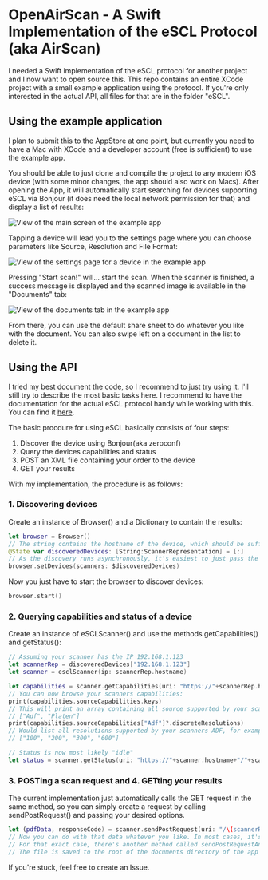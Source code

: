 #  OpenAirScan - A Swift Implementation of the eSCL Protocol (aka AirScan)

I needed a Swift implementation of the eSCL protocol for another project and I now want to open source this.
This repo contains an entire XCode project with a small example application using the protocol. 
If you're only interested in the actual API, all files for that are in the folder "eSCL".


## Using the example application

I plan to submit this to the AppStore at one point, but currently you need to have a Mac with XCode and a developer account (free is sufficient) to use the example app.

You should be able to just clone and compile the project to any modern iOS device (with some minor changes, the app should also work on Macs).
After opening the App, it will automatically start searching for devices supporting eSCL via Bonjour (it does need the local network permission for that) and display a list of results:

![View of the main screen of the example app](images/simulator_screenshot_E96DFFE6-6BBF-4EEC-B6E5-9AA0680713B1.png)

Tapping a device will lead you to the settings page where you can choose parameters like Source, Resolution and File Format:

![View of the settings page for a device in the example app](images/simulator_screenshot_31129F3E-9A7F-4A0F-9CF0-72D55623653B.png)

Pressing "Start scan!" will... start the scan. When the scanner is finished, a success message is displayed and the scanned image is available in the "Documents" tab:

![View of the documents tab in the example app](images/simulator_screenshot_D7EF810B-03FF-4A9B-99C8-D909160CD363.png)

From there, you can use the default share sheet to do whatever you like with the document. You can also swipe left on a document in the list to delete it.


## Using the API

I tried my best document the code, so I recommend to just try using it. I'll still try to describe the most basic tasks here.
I recommend to have the documentation for the actual eSCL protocol handy while working with this. You can find it [here](https://mopria.org/spec-download).

The basic procdure for using eSCL basically consists of four steps:
1. Discover the device using Bonjour(aka zeroconf)
2. Query the devices capabilities and status
3. POST an XML file containing your order to the device
4. GET your results

With my implementation, the procedure is as follows:

### 1. Discovering devices

Create an instance of Browser() and a Dictionary to contain the results:
```swift
let browser = Browser()
// The string contains the hostname of the device, which should be sufficient to uniquely identify it.
@State var discoveredDevices: [String:ScannerRepresentation] = [:]
// As the discovery runs asynchronously, it's easiest to just pass the dictionary as binding
browser.setDevices(scanners: $discoveredDevices)
```
Now you just have to start the browser to discover devices:
```swift
browser.start()
```

### 2. Querying capabilities and status of a device

Create an instance of eSCLScanner() and use the methods getCapabilities() and getStatus():
```swift
// Assuming your scanner has the IP 192.168.1.123
let scannerRep = discoveredDevices["192.168.1.123"]
let scanner = esclScanner(ip: scannerRep.hostname)

let capabilities = scanner.getCapabilities(uri: "https://"+scannerRep.hostname+"/"+scannerRep.root+"/ScannerCapabilities")
// You can now browse your scanners capabilities:
print(capabilities.sourceCapabilities.keys)
// This will print an array containing all source supported by your scanner, for example:
// ["Adf", "Platen"]
print(capabilities.sourceCapabilities["Adf"]?.discreteResolutions)
// Would list all resolutions supported by your scanners ADF, for example:
// ["100", "200", "300", "600"]

// Status is now most likely "idle"
let status = scanner.getStatus(uri: "https://"+scanner.hostname+"/"+scanner.root+"/ScannerStatus")
```

### 3. POSTing a scan request and 4. GETting your results

The current implementation just automatically calls the GET request in the same method, so you can simply create a request by calling sendPostRequest() and passing your desired options.
```swift
let (pdfData, responseCode) = scanner.sendPostRequest(uri: "/\(scannerRep.root)/ScanJobs", resolution: "300", format: "application/pdf", version: capabilities.version, source: "Platen", width: 2480, height: 3508)
// Now you can do with that data whatever you like. In most cases, it's probably a good idea to store the data on disk.
// For that exact case, there's another method called sendPostRequestAndSaveFile(), which takes the same parameters but returns a URL to the file on disk instead of the data.
// The file is saved to the root of the documents directory of the app by default, a custom path can be specified using the filePath parameter though.
```

If you're stuck, feel free to create an Issue.
